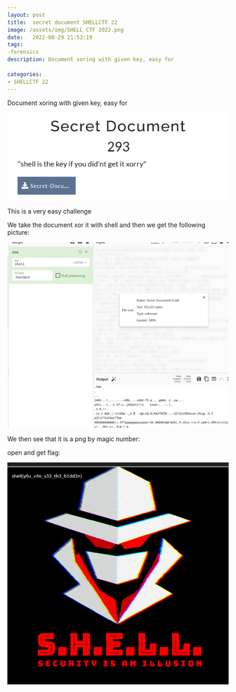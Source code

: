 ```yaml
---
layout: post
title:  secret document SHELLCTF 22
image: /assets/img/SHELL CTF 2022.png
date:   2022-08-29 21:52:19
tags:
-forensics
description: Document xoring with given key, easy for

categories:
- SHELLCTF 22
---
```


Document xoring with given key, easy for

![](/assets/img/2022-08-13-10-15-24.png)

This is a very easy challenge

We take the document xor it with shell and then we get the following picture:

![](/assets/img/2022-08-13-10-19-11.png)

We then see that it is a png by magic number:  

open and get flag:


![](/assets/img/2022-08-13-10-19-40.png)